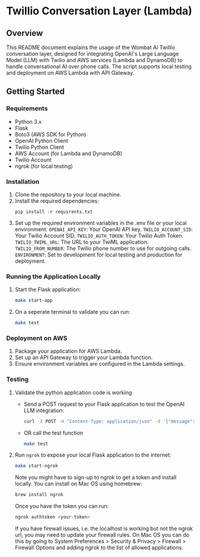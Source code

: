 # Twillio Conversation Layer (Lambda)

## Overview

This README document explains the usage of the Wombat AI Twillio conversation layer, designed for integrating OpenAI's Large Language Model (LLM) with Twilio and AWS services (Lambda and DynamoDB) to handle conversational AI over phone calls. The script supports local testing and deployment on AWS Lambda with API Gateway.

## Getting Started

### Requirements

- Python 3.x
- Flask
- Boto3 (AWS SDK for Python)
- OpenAI Python Client
- Twilio Python Client
- AWS Account (for Lambda and DynamoDB)
- Twilio Account
- ngrok (for local testing)

### Installation

1. Clone the repository to your local machine.
2. Install the required dependencies:
   ```
   pip install -r requirents.txt
   ```
3. Set up the required environment variables in the .env file or your local environment:
    `OPENAI_API_KEY`: Your OpenAI API key.
    `TWILIO_ACCOUNT_SID`: Your Twilio Account SID.
    `TWILIO_AUTH_TOKEN`: Your Twilio Auth Token.
    `TWILIO_TWIML_URL`: The URL to your TwiML application.
    `TWILIO_FROM_NUMBER`: The Twilio phone number to use for outgoing calls.
    `ENVIRONMENT`: Set to development for local testing and production for deployment.

### Running the Application Locally

1. Start the Flask application:
   ```bash
   make start-app
   ```
2. On a seperate terminal to validate you can run:

   ```bash
   make test
   ```

### Deployment on AWS

1. Package your application for AWS Lambda.
2. Set up an API Gateway to trigger your Lambda function.
3. Ensure environment variables are configured in the Lambda settings.

### Testing

1. Validate the python application code is working
   - Send a POST request to your Flask application to test the OpenAI LLM integration:
      ```bash
      curl -X POST -H "Content-Type: application/json" -d '{"message": "Hello, my name is"}' http://localhost:5001/message
      ```
   - OR call the test function
      ```bash
      make test
      ```
2. Run `ngrok` to expose your local Flask application to the internet:
   ```bash
   make start-ngrok
   ```

   Note you might have to sign-up to ngrok to get a token and install locally. You can install on Mac OS using homebrew:
   ```bash
   brew install ngrok
   ```

   Once you have the token you can run:
   ```bash
   ngrok authtoken <your-token>
   ```

   If you have firewall issues, i.e. the localhost is working but not the ngrok url, you may need to update your firewall rules. On Mac OS you can do this by going to System Preferences > Security & Privacy > Firewall > Firewall Options and adding ngrok to the list of allowed applications.
